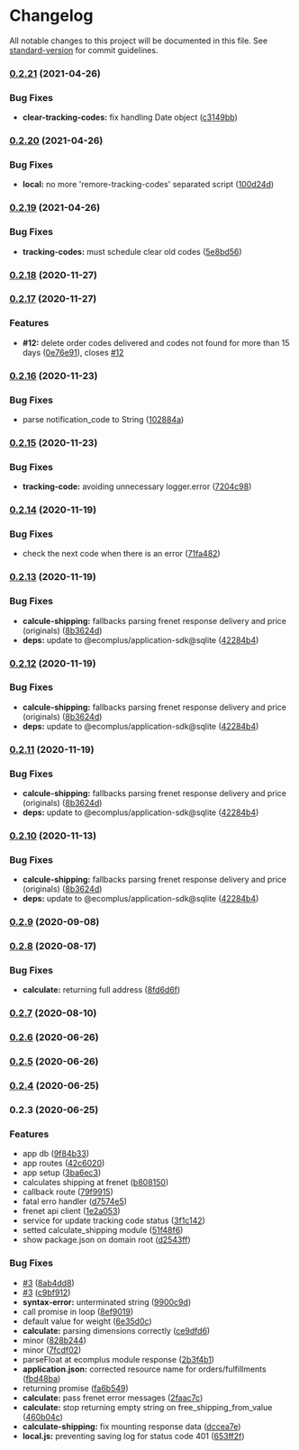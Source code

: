 # Changelog

All notable changes to this project will be documented in this file. See [standard-version](https://github.com/conventional-changelog/standard-version) for commit guidelines.

### [0.2.21](https://github.com/ecomclub/app-frenet/compare/v0.2.20...v0.2.21) (2021-04-26)


### Bug Fixes

* **clear-tracking-codes:** fix handling Date object ([c3149bb](https://github.com/ecomclub/app-frenet/commit/c3149bb15b696ef520456002cb76cdc69e99410a))

### [0.2.20](https://github.com/ecomclub/app-frenet/compare/v0.2.19...v0.2.20) (2021-04-26)


### Bug Fixes

* **local:** no more 'remore-tracking-codes' separated script ([100d24d](https://github.com/ecomclub/app-frenet/commit/100d24d1597c543365c31e772f5123d55943e7f8))

### [0.2.19](https://github.com/ecomclub/app-frenet/compare/v0.2.18...v0.2.19) (2021-04-26)


### Bug Fixes

* **tracking-codes:** must schedule clear old codes ([5e8bd56](https://github.com/ecomclub/app-frenet/commit/5e8bd56f1512ba1d6b8b46b6410833a522d6b719))

### [0.2.18](https://github.com/ecomclub/app-frenet/compare/v0.2.17...v0.2.18) (2020-11-27)

### [0.2.17](https://github.com/ecomclub/app-frenet/compare/v0.2.16...v0.2.17) (2020-11-27)


### Features

* **#12:** delete order codes delivered and codes not found for more than 15 days ([0e76e91](https://github.com/ecomclub/app-frenet/commit/0e76e91d5a8329b684a65695877d392f7cb5e735)), closes [#12](https://github.com/ecomclub/app-frenet/issues/12)

### [0.2.16](https://github.com/ecomclub/app-frenet/compare/v0.2.15...v0.2.16) (2020-11-23)


### Bug Fixes

* parse notification_code to String ([102884a](https://github.com/ecomclub/app-frenet/commit/102884abde923878b8b30c8b34cbd33f6b6e4c89))

### [0.2.15](https://github.com/ecomclub/app-frenet/compare/v0.2.14...v0.2.15) (2020-11-23)


### Bug Fixes

* **tracking-code:** avoiding unnecessary logger.error ([7204c98](https://github.com/ecomclub/app-frenet/commit/7204c989192d764d6f753370c29707d42283397e))

### [0.2.14](https://github.com/ecomclub/app-frenet/compare/v0.2.13...v0.2.14) (2020-11-19)


### Bug Fixes

* check the next code when there is an error ([71fa482](https://github.com/ecomclub/app-frenet/commit/71fa482ad7d6014c66f01a6a4057b96582e1b01f))

### [0.2.13](https://github.com/ecomclub/app-frenet/compare/v0.2.9...v0.2.13) (2020-11-19)


### Bug Fixes

* **calcule-shipping:** fallbacks parsing frenet response delivery and price (originals) ([8b3624d](https://github.com/ecomclub/app-frenet/commit/8b3624d32ae3c7ee81652f13c4400b830311907e))
* **deps:** update to @ecomplus/application-sdk@sqlite ([42284b4](https://github.com/ecomclub/app-frenet/commit/42284b4af409162e6abd96b52b15c455ad266e71))

### [0.2.12](https://github.com/ecomclub/app-frenet/compare/v0.2.9...v0.2.12) (2020-11-19)


### Bug Fixes

* **calcule-shipping:** fallbacks parsing frenet response delivery and price (originals) ([8b3624d](https://github.com/ecomclub/app-frenet/commit/8b3624d32ae3c7ee81652f13c4400b830311907e))
* **deps:** update to @ecomplus/application-sdk@sqlite ([42284b4](https://github.com/ecomclub/app-frenet/commit/42284b4af409162e6abd96b52b15c455ad266e71))

### [0.2.11](https://github.com/ecomclub/app-frenet/compare/v0.2.9...v0.2.11) (2020-11-19)


### Bug Fixes

* **calcule-shipping:** fallbacks parsing frenet response delivery and price (originals) ([8b3624d](https://github.com/ecomclub/app-frenet/commit/8b3624d32ae3c7ee81652f13c4400b830311907e))
* **deps:** update to @ecomplus/application-sdk@sqlite ([42284b4](https://github.com/ecomclub/app-frenet/commit/42284b4af409162e6abd96b52b15c455ad266e71))

### [0.2.10](https://github.com/ecomclub/app-frenet/compare/v0.2.9...v0.2.10) (2020-11-13)


### Bug Fixes

* **calcule-shipping:** fallbacks parsing frenet response delivery and price (originals) ([8b3624d](https://github.com/ecomclub/app-frenet/commit/8b3624d32ae3c7ee81652f13c4400b830311907e))
* **deps:** update to @ecomplus/application-sdk@sqlite ([42284b4](https://github.com/ecomclub/app-frenet/commit/42284b4af409162e6abd96b52b15c455ad266e71))

### [0.2.9](https://github.com/ecomclub/app-frenet/compare/v0.2.8...v0.2.9) (2020-09-08)

### [0.2.8](https://github.com/ecomclub/app-frenet/compare/v0.2.7...v0.2.8) (2020-08-17)


### Bug Fixes

* **calculate:** returning full address ([8fd6d6f](https://github.com/ecomclub/app-frenet/commit/8fd6d6f1e823a719cc7b64e012716b8fd299ca4c))

### [0.2.7](https://github.com/ecomclub/app-frenet/compare/v0.2.6...v0.2.7) (2020-08-10)

### [0.2.6](https://github.com/ecomclub/app-frenet/compare/v0.2.5...v0.2.6) (2020-06-26)

### [0.2.5](https://github.com/ecomclub/app-frenet/compare/v0.2.4...v0.2.5) (2020-06-26)

### [0.2.4](https://github.com/ecomclub/app-frenet/compare/v0.2.3...v0.2.4) (2020-06-25)

### 0.2.3 (2020-06-25)


### Features

* app db ([9f84b33](https://github.com/ecomclub/app-frenet/commit/9f84b33a25e49185ede4807d5bc5c47389aad685))
* app routes ([42c6020](https://github.com/ecomclub/app-frenet/commit/42c6020723eac773453d0bce36c16bd54cc93ed7))
* app setup ([3ba6ec3](https://github.com/ecomclub/app-frenet/commit/3ba6ec386d4a970ef2fd644696a6431db3626da5))
* calculates shipping at frenet ([b808150](https://github.com/ecomclub/app-frenet/commit/b8081505609f4b336d3666578c52bb3375de902d))
* callback route ([79f9915](https://github.com/ecomclub/app-frenet/commit/79f9915599aa8072d822a700a2aa38109c5a950f))
* fatal erro handler ([d7574e5](https://github.com/ecomclub/app-frenet/commit/d7574e5857c293310ce9cb62baa1fc729c0cc643))
* frenet api client ([1e2a053](https://github.com/ecomclub/app-frenet/commit/1e2a05332615d969d031ebcce3d763742bccc725))
* service for update tracking code status ([3f1c142](https://github.com/ecomclub/app-frenet/commit/3f1c142836e4f531052f1205584b0546915d1c34))
* setted calculate_shipping module ([51f48f6](https://github.com/ecomclub/app-frenet/commit/51f48f6ef1994187ea866d9d367d165bb8c291e6))
* show package.json on domain root ([d2543ff](https://github.com/ecomclub/app-frenet/commit/d2543ffe2cfc17da6e4ddf80c18fabd8f826440b))


### Bug Fixes

* [#3](https://github.com/ecomclub/app-frenet/issues/3) ([8ab4dd8](https://github.com/ecomclub/app-frenet/commit/8ab4dd89c70729b4ebc3b45cffa71d6ff927e19f))
* [#3](https://github.com/ecomclub/app-frenet/issues/3) ([c9bf912](https://github.com/ecomclub/app-frenet/commit/c9bf91223b6cdec6e8402731868acdeaf118c46e))
* **syntax-error:** unterminated string ([9900c9d](https://github.com/ecomclub/app-frenet/commit/9900c9dfcc008050da19b8f72ef8553daed59f85))
* call promise in loop ([8ef9019](https://github.com/ecomclub/app-frenet/commit/8ef9019ce9b1b1bec7cde2e6aa8dcb0248dbf13f))
* default value for weight ([6e35d0c](https://github.com/ecomclub/app-frenet/commit/6e35d0c55c2642db6b08f5aeb8a983e77d1f4c22))
* **calculate:** parsing dimensions correctly ([ce9dfd6](https://github.com/ecomclub/app-frenet/commit/ce9dfd6fc8286db42e14f3a82855a66db3b5e3ec))
* minor ([828b244](https://github.com/ecomclub/app-frenet/commit/828b244670ea411b61b4a13178a4f350d7e5795c))
* minor ([7fcdf02](https://github.com/ecomclub/app-frenet/commit/7fcdf029e363b9610735d42baa3d53eda449eb9a))
* parseFloat at ecomplus module response ([2b3f4b1](https://github.com/ecomclub/app-frenet/commit/2b3f4b1a5e000321b32212bdc6b30e7ff91db24d))
* **application.json:** corrected resource name for orders/fulfillments ([fbd48ba](https://github.com/ecomclub/app-frenet/commit/fbd48baadfd2d6072c185f9e5cbdbd440a2c9645))
* returning promise ([fa6b549](https://github.com/ecomclub/app-frenet/commit/fa6b54966704cb19cf7cd3bdeb47db73fb8a41cd))
* **calculate:** pass frenet error messages ([2faac7c](https://github.com/ecomclub/app-frenet/commit/2faac7cfc176e991b64b2409f6fe0e4988b90935))
* **calculate:** stop returning empty string on free_shipping_from_value ([460b04c](https://github.com/ecomclub/app-frenet/commit/460b04ca443450dbe09a6dfa363bfb2c8f9d547b))
* **calculate-shipping:** fix mounting response data ([dccea7e](https://github.com/ecomclub/app-frenet/commit/dccea7e336f0aa61b75e5b05bd98ba81b9ea4607))
* **local.js:** preventing saving log for status code 401 ([653ff2f](https://github.com/ecomclub/app-frenet/commit/653ff2f71a242a968f834ffa2bc26dd9441b81ca))
